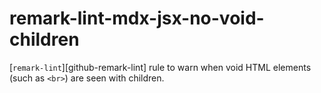 # remark-lint-mdx-jsx-no-void-children


[`remark-lint`][github-remark-lint] rule to warn when void HTML elements (such as `<br>`)
are seen with children.